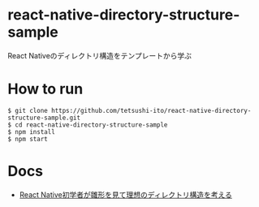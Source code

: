 # react-native-directory-structure-sample
React Nativeのディレクトリ構造をテンプレートから学ぶ

# How to run

```
$ git clone https://github.com/tetsushi-ito/react-native-directory-structure-sample.git
$ cd react-native-directory-structure-sample
$ npm install
$ npm start
```

# Docs

- [React Native初学者が雛形を見て理想のディレクトリ構造を考える](https://playfulit.net/articles/react-native-directory-structure)
